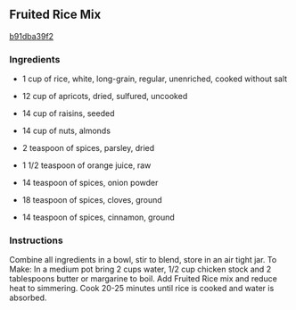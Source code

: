 ## Fruited Rice Mix

[b91dba39f2](http://www.food.com/recipe/fruited-rice-mix-421452)

### Ingredients

 - 1 cup of rice, white, long-grain, regular, unenriched, cooked without salt

 - 12 cup of apricots, dried, sulfured, uncooked

 - 14 cup of raisins, seeded

 - 14 cup of nuts, almonds

 - 2 teaspoon of spices, parsley, dried

 - 1 1/2 teaspoon of orange juice, raw

 - 14 teaspoon of spices, onion powder

 - 18 teaspoon of spices, cloves, ground

 - 14 teaspoon of spices, cinnamon, ground

### Instructions

Combine all ingredients in a bowl, stir to blend, store in an air tight jar. To Make: In a medium pot bring 2 cups water, 1/2 cup chicken stock and 2 tablespoons butter or margarine to boil. Add Fruited Rice mix and reduce heat to simmering. Cook 20-25 minutes until rice is cooked and water is absorbed.